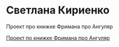 
# Светлана Кириенко
Проект про книжке Фримана про Ангуляр

[Проект по книжке Фримана про Ангуляр](https://svkirienko.github.io/Freeman_A/ "Пытаюсь сделать по книге")
